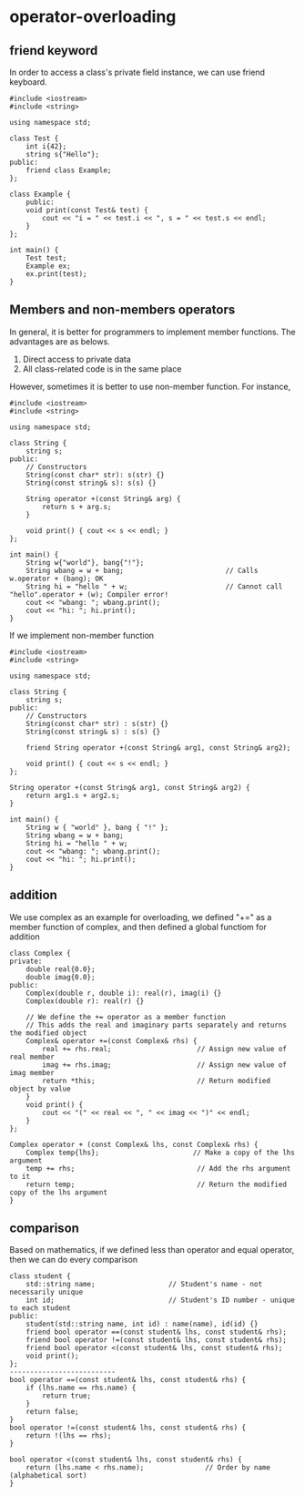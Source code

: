 # operator-overloading

## friend keyword

<p>
   In order to access a class's private field instance, we can use friend keyboard.
</p>

```
#include <iostream>
#include <string>

using namespace std;

class Test {
	int i{42};
	string s{"Hello"};
public:
	friend class Example;
};

class Example {
	public:
	void print(const Test& test) {
		cout << "i = " << test.i << ", s = " << test.s << endl;
	}
};

int main() {
	Test test;
	Example ex;
	ex.print(test);
}
```

## Members and non-members operators

<p>In general, it is better for programmers to implement member functions. The advantages are as belows.</p>

<ol>
   <li>Direct access to private data</li>
   <li>All class-related code is in the same place</li>
</ol>

<p>However, sometimes it is better to use non-member function. For instance,</p>

```
#include <iostream>
#include <string>

using namespace std;

class String {
	string s;
public:
	// Constructors
	String(const char* str): s(str) {}
	String(const string& s): s(s) {}

	String operator +(const String& arg) {
		return s + arg.s;
	}
	
	void print() { cout << s << endl; }
};

int main() {
	String w{"world"}, bang{"!"};
	String wbang = w + bang;                         // Calls w.operator + (bang); OK
	String hi = "hello " + w;                        // Cannot call "hello".operator + (w); Compiler error! 
	cout << "wbang: "; wbang.print();
	cout << "hi: "; hi.print();
}
```
<p>If we implement non-member function</p>

```
#include <iostream>
#include <string>

using namespace std;

class String {
	string s;
public:
	// Constructors
	String(const char* str) : s(str) {}
	String(const string& s) : s(s) {}
	
	friend String operator +(const String& arg1, const String& arg2);
	
	void print() { cout << s << endl; }
};

String operator +(const String& arg1, const String& arg2) {
	return arg1.s + arg2.s;
}

int main() {
	String w { "world" }, bang { "!" };
	String wbang = w + bang;
	String hi = "hello " + w;
	cout << "wbang: "; wbang.print();
	cout << "hi: "; hi.print();
}
```

## addition

<p>We use complex as an example for overloading, we defined "+=" as a member function of complex, and then defined a global functiom for addition</p>

```
class Complex {
private:
	double real{0.0};
	double imag{0.0};
public:
	Complex(double r, double i): real(r), imag(i) {}
	Complex(double r): real(r) {}

	// We define the += operator as a member function
	// This adds the real and imaginary parts separately and returns the modified object
	Complex& operator +=(const Complex& rhs) {
		real += rhs.real;                     // Assign new value of real member
		imag += rhs.imag;                     // Assign new value of imag member
		return *this;                         // Return modified object by value
	}
	void print() {
		cout << "(" << real << ", " << imag << ")" << endl;
	}
};

Complex operator + (const Complex& lhs, const Complex& rhs) {
	Complex temp{lhs};                       // Make a copy of the lhs argument
	temp += rhs;                              // Add the rhs argument to it
	return temp;                              // Return the modified copy of the lhs argument
}
```

## comparison

<p>Based on mathematics, if we defined less than operator  and equal operator, then we can do every comparison</p>

```
class student {
    std::string name;                  // Student's name - not necessarily unique
    int id;                            // Student's ID number - unique to each student
public:
	student(std::string name, int id) : name(name), id(id) {}
	friend bool operator ==(const student& lhs, const student& rhs);
	friend bool operator !=(const student& lhs, const student& rhs);
	friend bool operator <(const student& lhs, const student& rhs);
	void print();
};
--------------------------
bool operator ==(const student& lhs, const student& rhs) {
	if (lhs.name == rhs.name) {
		return true;
	}
	return false;
}
bool operator !=(const student& lhs, const student& rhs) {
	return !(lhs == rhs);
}

bool operator <(const student& lhs, const student& rhs) {
	return (lhs.name < rhs.name);               // Order by name (alphabetical sort)
}
```
